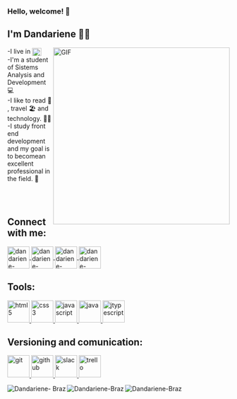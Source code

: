 ### Hello, welcome! 👋
## I'm Dandariene :woman_technologist:

<img align="right" alt="GIF" src="https://octocat-generator-assets.githubusercontent.com/my-octocat-1621784891747.png" width="400px" />

-I live in <img align="center" alt="bandeira-Brazil" height="18" width="21" src="https://cdn.icon-icons.com/icons2/1694/PNG/128/brbrazilflag_111698.png" style="max-width:100%;"><br>
-I'm a student of Sistems Analysis and Development 💻 <br>
-I like to read :open_book: , travel :beach_umbrella:  and technology. :woman_technologist:<br>
-I study front end development and my goal is to becomean excellent professional in the field. :1st_place_medal: 

<br>
<br>

## Connect with me:
<div>
  <a href="https://www.linkedin.com/in/dandariene-rp-braz/" target="blank">
    <img align="center" alt="dandariene-linkedin" height="50" width="50" src="https://cdn.icon-icons.com/icons2/99/PNG/128/linkedin_socialnetwork_17441.png" style="max-width:100%;">
  </a>

  <a href="https://www.instagram.com/dandarienebraz/" target="blank">
    <img align="center" alt="dandariene-instagram" height="50" width="50" src="https://cdn.icon-icons.com/icons2/836/PNG/128/Instagram_icon-icons.com_66804.png" style="max-width:100%;">
  </a>

  <a href="https://wa.me/5511986659382" target="blank">
    <img align="center" alt="dandariene-whatsapp" height="50" width="50" src="https://cdn.icon-icons.com/icons2/41/PNG/128/whichapplication_conversation_email_phone_7097.png" style="max-width:100%;">
  </a>

  <a href="mailto:dandariene@hotmail.com" target="blank">
    <img align="center" alt="dandariene-email" height="50" width="50" src="https://cdn.icon-icons.com/icons2/272/PNG/512/Email_30017.png" style="max-width:100%;">
  </a>
</div>

<div>
  </p>
  	<h2 align="left"> Tools:</h2>
  <p 
  align="left"> 
  <a href="https://www.w3.org/html/" target="_blank"> 
  	<img src="https://cdn.icon-icons.com/icons2/2415/PNG/512/html_plain_wordmark_logo_icon_146476.png" alt="html5" width="50" height="50"/> 
  </a> 

  <a href="https://www.w3schools.com/css/" target="_blank"> 
  	<img src="https://cdn.icon-icons.com/icons2/2415/PNG/512/css_plain_wordmark_logo_icon_146574.png" alt="css3" width="50" height="50"/> 
  </a>

  <a href="https://developer.mozilla.org/en-US/docs/Web/JavaScript" target="_blank"> 
  	<img src="https://cdn.icon-icons.com/icons2/2108/PNG/512/javascript_icon_130900.png" alt="javascript" width="50" height="50"/> 
  </a>
	
  <a href="https://www.java.com/pt-BR/" target="_blank"> 
  	<img src="https://cdn.icon-icons.com/icons2/159/PNG/128/java_22523.png" alt="java" width="50" height="50"/> 
  </a>
	
  <a href="https://www.typescriptlang.org/" target="_blank"> 
  	<img src="https://cdn.icon-icons.com/icons2/2107/PNG/128/file_type_typescript_official_icon_130107.png" alt="jtypescript" width="50" height="50"/> 
  </a>
</div>

<div>
  </p>
  	<h2 align="left"> Versioning and comunication:</h2>
  <p 
  align="left"> 
  <a href="https://git-scm.com/" target="_blank"> 
  	<img src="https://cdn.icon-icons.com/icons2/2107/PNG/512/file_type_git_icon_130581.png" alt="git" width="50" height="50"/> 
  </a> 

  <a href="https://github.com/" target="_blank"> 
  	<img src="https://cdn.icon-icons.com/icons2/673/PNG/128/github_icon-icons.com_60477.png" alt="github" width="50" height="50"/> 	
	</a>

  <a href="https://slack.com/intl/pt-br/" target="_blank"> 
  	<img src="https://cdn.icon-icons.com/icons2/1488/PNG/128/5362-slack_102561.png" alt="slack" width="50" height="50"/> 
  </a>
	
<a href="https://trello.com/" target="_blank"> 
  	<img src="https://cdn.icon-icons.com/icons2/2429/PNG/128/trello_logo_icon_147221.png" alt="trello" width="50" height="50"/> 
  </a>
</div>
<div>
	<p>
	  <img align="left" src="https://github-readme-stats.vercel.app/api/top-langs/?username=Dandariene&layout=compact&theme=graywhite&title_color=268bd2" alt="Dandariene-		   Braz" />
	</p> 

<p>
  <img align="left" src="https://github-readme-stats.vercel.app/api?username=Dandariene&count_private=true&show_icons=true&theme=graywhite&icon_color=268bd2&title_color=268bd2" alt="Dandariene-Braz" />
</p>

<p align="left"> <img src="https://komarev.com/ghpvc/?username=Dandariene" alt="Dandariene-Braz" /> </p>
</div>

<!--
**Dandariene/Dandariene** is a ✨ _special_ ✨ repository because its `README.md` (this file) appears on your GitHub profile.

Here are some ideas to get you started:

- 🔭 I’m currently working on ...
- 🌱 I’m currently learning ...
- 👯 I’m looking to collaborate on ...
- 🤔 I’m looking for help with ...
- 💬 Ask me about ...
- 📫 How to reach me: ...
- 😄 Pronouns: ...
- ⚡ Fun fact: ...
-->
